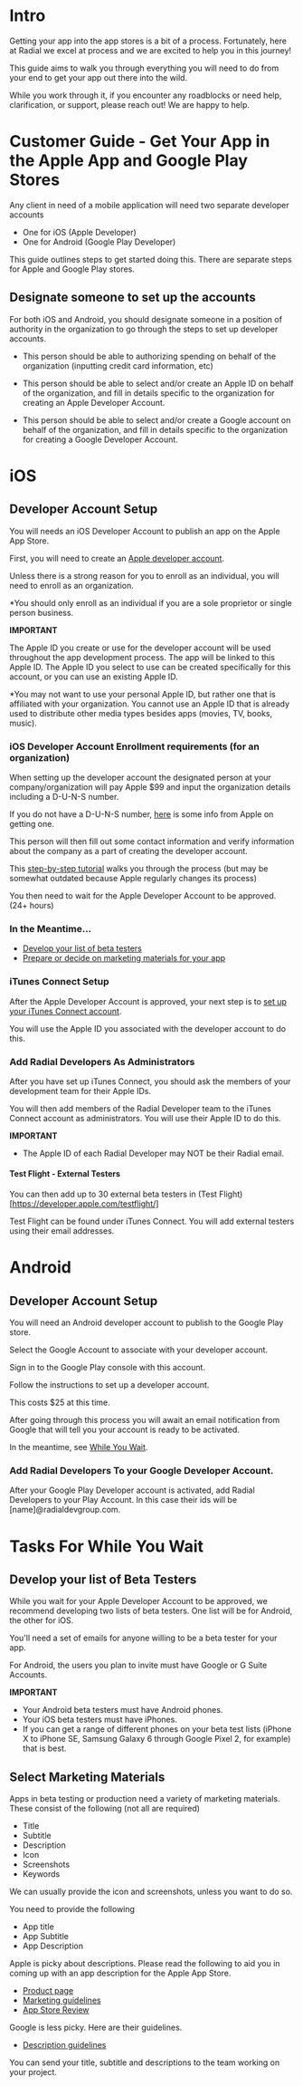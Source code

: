 
# Intro
Getting your app into the app stores is a bit of a process. Fortunately, here at Radial we excel at process and we are excited to help you in this journey!

This guide aims to walk you through everything you will need to do from your end to get your app out there into the wild.

While you work through it, if you encounter any roadblocks or need help, clarification, or support, please reach out! We are happy to help.

# Customer Guide - Get Your App in the Apple App and Google Play Stores

Any client in need of a mobile application will need two separate developer accounts

- One for iOS (Apple Developer)
- One for Android (Google Play Developer)

This guide outlines steps to get started doing this. There are separate steps for Apple and Google Play stores.

## Designate someone to set up the accounts

For both iOS and Android, you should designate someone in a position of authority in the organization to go through the steps to set up developer accounts.

- This person should be able to authorizing spending on behalf of the organization (inputting credit card information, etc)

- This person should be able to select and/or create an Apple ID on behalf of the organization, and fill in details specific to the organization for creating an Apple Developer Account.

- This person should be able to select and/or create a Google account on behalf of the organization, and fill in details specific to the organization for creating a Google Developer Account.

# iOS

## Developer Account Setup

You will needs an iOS Developer Account to publish an app on the Apple App Store.

First, you will need to create an [Apple developer account](https://developer.apple.com/programs/enroll/).

Unless there is a strong reason for you to enroll as an individual, you will need to enroll as an organization.

*You should only enroll as an individual if you are a sole proprietor or single person business.

__IMPORTANT__

The Apple ID you create or use for the developer account will be used throughout the app development process. The app will be linked to this Apple ID. The Apple ID you select to use can be created specifically for this account, or you can use an existing Apple ID.

*You may not want to use your personal Apple ID, but rather one that is affiliated with your organization. You cannot use an Apple ID that is already used to distribute other media types besides apps (movies, TV, books, music).

### iOS Developer Account Enrollment requirements (for an organization)

When setting up the developer account the designated person at your company/organization will pay Apple $99 and input the organization details including a D-U-N-S number.

If you do not have a D-U-N-S number, [here](https://developer.apple.com/support/D-U-N-S/) is some info from Apple on getting one.

This person will then fill out some contact information and verify information about the company as a part of creating the developer account.

This [step-by-step tutorial](https://mobileroadie.zendesk.com/hc/en-us/articles/200091736-iOS-Developer-Account-Step-by-Step-Guide) walks you through the process (but may be somewhat outdated because Apple regularly changes its process)

You then need to wait for the Apple Developer Account to be approved. (24+ hours)


### In the Meantime...

- [Develop your list of beta testers](#beta_testers)
- [Prepare or decide on marketing materials for your app](#marketing)

### iTunes Connect Setup

After the Apple Developer Account is approved, your next step is to [set up your iTunes Connect account](https://developer.apple.com/support/itunes-connect/).

You will use the Apple ID you associated with the developer account to do this.

### Add Radial Developers As Administrators

After you have set up iTunes Connect, you should ask the members of your development team for their Apple IDs.

You will then add members of the Radial Developer team to the iTunes Connect account as administrators. You will use their Apple ID to do this.

__IMPORTANT__

- The Apple ID of each Radial Developer may NOT be their Radial email.

#### Test Flight - External Testers

You can then add up to 30 external beta testers in (Test Flight)[https://developer.apple.com/testflight/]

Test Flight can be found under iTunes Connect. You will add external testers using their email addresses.

# Android

## Developer Account Setup
You will need an Android developer account to publish to the Google Play store.

Select the Google Account to associate with your developer account.

Sign in to the Google Play console with this account.

Follow the instructions to set up a developer account.

This costs $25 at this time.

After going through this process you will await an email notification from Google that will tell you  your account is ready to be activated.

In the meantime, see [While You Wait](#while_you_wait).

### Add Radial Developers To your Google Developer Account.
After your Google Play Developer account is activated, add Radial Developers to your Play Account. In this case their ids will be [name]@radialdevgroup.com.

# <a name="while_you_wait"></a>Tasks For While You Wait

## <a name="beta_testers"></a>Develop your list of Beta Testers

While you wait for your Apple Developer Account to be approved, we recommend developing two lists of beta testers. One list will be for Android, the other for iOS.

You'll need a set of emails for anyone willing to be a beta tester for your app.

For Android, the users you plan to invite must have Google or G Suite Accounts.

__IMPORTANT__

- Your Android beta testers must have Android phones.
- Your iOS beta testers must have iPhones.
- If you can get a range of different phones on your beta test lists (iPhone X to iPhone SE, Samsung Galaxy 6 through Google Pixel 2, for example) that is best.

## <a name="marketing"></a>Select Marketing Materials

Apps in beta testing or production need a variety of marketing materials. These consist of the following (not all are required)

- Title
- Subtitle
- Description
- Icon
- Screenshots
- Keywords

We can usually provide the icon and screenshots, unless you want to do so.

You need to provide the following
 - App title
 - App Subtitle
 - App Description

Apple is picky about descriptions. Please read the following to aid you in coming up with an app description for the Apple App Store.

- [Product page](https://developer.apple.com/app-store/product-page/)
- [Marketing guidelines](https://developer.apple.com/app-store/marketing/guidelines/#)
- [App Store Review](https://developer.apple.com/app-store/review/guidelines/#accurate-metadata)

Google is less picky. Here are their guidelines.

- [Description guidelines](https://support.google.com/googleplay/android-developer/answer/4448378?hl=en)

You can send your title, subtitle and descriptions to the team working on your project.

